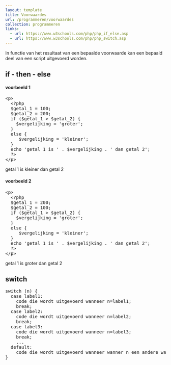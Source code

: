 ```yaml
---
layout: template
title: Voorwaardes
url: /programmeren/voorwaardes
collection: programmeren
links:
  - url: https://www.w3schools.com/php/php_if_else.asp
  - url: https://www.w3schools.com/php/php_switch.asp
---
```

In functie van het resultaat van een bepaalde voorwaarde kan een bepaald deel van een script uitgevoerd worden. 

## if - then - else

#### voorbeeld 1
<pre data-enlighter-theme="beyond" data-enlighter-language="php">
&lt;p&gt;
  &lt;?php 
  $getal_1 = 100; 
  $getal_2 = 200; 
  if ($getal_1 > $getal_2) {
    $vergelijking = 'groter'; 
  }
  else {
     $vergelijking = 'kleiner'; 
  }
  echo 'getal 1 is ' . $vergelijking . ' dan getal 2'; 
  ?&gt;
&lt;/p&gt;
</pre>

<div class="shadow result">
<p>getal 1 is kleiner dan getal 2</p>
</div>

#### voorbeeld 2

<pre data-enlighter-theme="beyond" data-enlighter-language="php">
&lt;p&gt;
  &lt;?php 
  $getal_1 = 200; 
  $getal_2 = 100; 
  if ($getal_1 > $getal_2) {
    $vergelijking = 'groter'; 
  }
  else {
     $vergelijking = 'kleiner'; 
  }
  echo 'getal 1 is ' . $vergelijking . ' dan getal 2'; 
  ?&gt;
&lt;/p&gt;
</pre>

<div class="shadow result">
<p>getal 1 is groter dan getal 2</p>
</div>

## switch

<pre>
switch (n) {
  case label1:
    code die wordt uitgevoerd wanneer n=label1;
    break;
  case label2:
    code die wordt uitgevoerd wanneer n=label2;
    break;
  case label3:
    code die wordt uitgevoerd wanneer n=label3;
    break;
    ...
  default:
    code die wordt uitgevoerd wanneer wanner n een andere waarde heeft;
}
</pre>